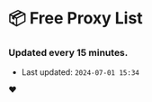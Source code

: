 # :package: Free Proxy List
### Updated every 15 minutes.

- Last updated: `2024-07-01 15:34`

:heart:
